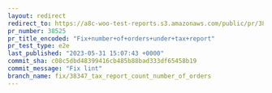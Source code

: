 ```yaml
---
layout: redirect
redirect_to: https://a8c-woo-test-reports.s3.amazonaws.com/public/pr/38525/e2e/index.html
pr_number: 38525
pr_title_encoded: "Fix+number+of+orders+under+tax+report"
pr_test_type: e2e
last_published: "2023-05-31 15:07:43 +0000"
commit_sha: c08c5dbd48399416cb485b88bad333df65458b19
commit_message: "Fix lint"
branch_name: fix/38347_tax_report_count_number_of_orders
---
```

